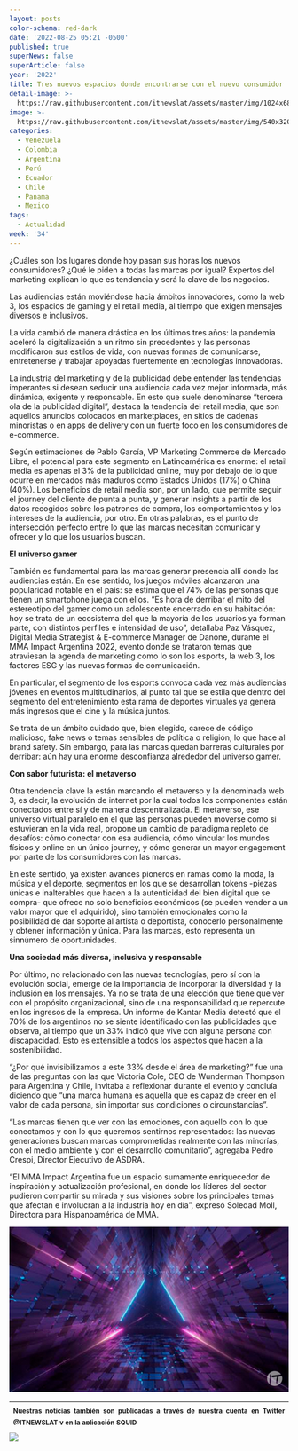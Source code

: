 ```yaml
---
layout: posts
color-schema: red-dark
date: '2022-08-25 05:21 -0500'
published: true
superNews: false
superArticle: false
year: '2022'
title: Tres nuevos espacios donde encontrarse con el nuevo consumidor
detail-image: >-
  https://raw.githubusercontent.com/itnewslat/assets/master/img/1024x680/triangulo-de-luz-g.jpg
image: >-
  https://raw.githubusercontent.com/itnewslat/assets/master/img/540x320/triangulo-de-luz-p.jpg
categories:
  - Venezuela
  - Colombia
  - Argentina
  - Perú
  - Ecuador
  - Chile
  - Panama
  - Mexico
tags:
  - Actualidad
week: '34'
---
```

¿Cuáles son los lugares donde hoy pasan sus horas los nuevos consumidores? ¿Qué le piden a todas las marcas por igual? Expertos del marketing explican lo que es tendencia y será la clave de los negocios.

Las audiencias están moviéndose hacia ámbitos innovadores, como la web 3, los espacios de gaming y el retail media, al tiempo que exigen mensajes diversos e inclusivos.
 
La vida cambió de manera drástica en los últimos tres años: la pandemia aceleró la digitalización a un ritmo sin precedentes y las personas modificaron sus estilos de vida, con nuevas formas de comunicarse, entretenerse y trabajar apoyadas fuertemente en tecnologías innovadoras.
 
La industria del marketing y de la publicidad debe entender las tendencias imperantes si desean seducir una audiencia cada vez mejor informada, más dinámica, exigente y responsable. En esto que suele denominarse “tercera ola de la publicidad digital”, destaca la tendencia del retail media, que son aquellos anuncios colocados en marketplaces, en sitios de cadenas minoristas o en apps de delivery con un fuerte foco en los consumidores de e-commerce.
 
Según estimaciones de Pablo García, VP Marketing Commerce de Mercado Libre, el potencial para este segmento en Latinoamérica es enorme: el retail media es apenas el 3% de la publicidad online, muy por debajo de lo que ocurre en mercados más maduros como Estados Unidos (17%) o China (40%). Los beneficios de retail media son, por un lado, que permite seguir el journey del cliente de punta a punta, y generar insights a partir de los datos recogidos sobre los patrones de compra, los comportamientos y los intereses de la audiencia, por otro. En otras palabras, es el punto de intersección perfecto entre lo que las marcas necesitan comunicar y ofrecer y lo que los usuarios buscan.
 
**El universo gamer**

También es fundamental para las marcas generar presencia allí donde las audiencias están. En ese sentido, los juegos móviles alcanzaron una popularidad notable en el país: se estima que el 74% de las personas que tienen un smartphone juega con ellos. “Es hora de derribar el mito del estereotipo del gamer como un adolescente encerrado en su habitación: hoy se trata de un ecosistema del que la mayoría de los usuarios ya forman parte, con distintos perfiles e intensidad de uso”, detallaba Paz Vásquez, Digital Media Strategist & E-commerce Manager de Danone, durante el MMA Impact Argentina 2022, evento donde se trataron temas que atraviesan la agenda de marketing como lo son los esports, la web 3, los factores ESG y las nuevas formas de comunicación.
 
En particular, el segmento de los esports convoca cada vez más audiencias jóvenes en eventos multitudinarios, al punto tal que se estila que dentro del segmento del entretenimiento esta rama de deportes virtuales ya genera más ingresos que el cine y la música juntos.
 
Se trata de un ámbito cuidado que, bien elegido, carece de código malicioso, fake news o temas sensibles de política o religión, lo que hace al brand safety. Sin embargo, para las marcas quedan barreras culturales por derribar: aún hay una enorme desconfianza alrededor del universo gamer.
 
**Con sabor futurista: el metaverso**

Otra tendencia clave la están marcando el metaverso y la denominada web 3, es decir, la evolución de internet por la cual todos los componentes están conectados entre sí y de manera descentralizada. El metaverso, ese universo virtual paralelo en el que las personas pueden moverse como si estuvieran en la vida real, propone un cambio de paradigma repleto de desafíos: cómo conectar con esa audiencia, cómo vincular los mundos físicos y online en un único journey, y cómo generar un mayor engagement por parte de los consumidores con las marcas.
 
En este sentido, ya existen avances pioneros en ramas como la moda, la música y el deporte, segmentos en los que se desarrollan tokens -piezas únicas e inalterables que hacen a la autenticidad del bien digital que se compra- que ofrece no solo beneficios económicos (se pueden vender a un valor mayor que el adquirido), sino también emocionales como la posibilidad de dar soporte al artista o deportista, conocerlo personalmente y obtener información y única. Para las marcas, esto representa un sinnúmero de oportunidades.
 
**Una sociedad más diversa, inclusiva y responsable**

Por último, no relacionado con las nuevas tecnologías, pero sí con la evolución social, emerge de la importancia de incorporar la diversidad y la inclusión en los mensajes. Ya no se trata de una elección que tiene que ver con el propósito organizacional, sino de una responsabilidad que repercute en los ingresos de la empresa. Un informe de Kantar Media detectó que el 70% de los argentinos no se siente identificado con las publicidades que observa, al tiempo que un 33% indicó que vive con alguna persona con discapacidad. Esto es extensible a todos los aspectos que hacen a la sostenibilidad.
 
“¿Por qué invisibilizamos a este 33% desde el área de marketing?” fue una de las preguntas con las que Victoria Cole, CEO de Wunderman Thompson para Argentina y Chile, invitaba a reflexionar durante el evento y concluía diciendo que “una marca humana es aquella que es capaz de creer en el valor de cada persona, sin importar sus condiciones o circunstancias”.
 
“Las marcas tienen que ver con las emociones, con aquello con lo que conectamos y con lo que queremos sentirnos representados: las nuevas generaciones buscan marcas comprometidas realmente con las minorías, con el medio ambiente y con el desarrollo comunitario”, agregaba Pedro Crespi, Director Ejecutivo de ASDRA.
 
“El MMA Impact Argentina fue un espacio sumamente enriquecedor de inspiración y actualización profesional, en donde los líderes del sector pudieron compartir su mirada y sus visiones sobre los principales temas que afectan e involucran a la industria hoy en día”, expresó Soledad Moll, Directora para Hispanoamérica de MMA.

![](https://raw.githubusercontent.com/itnewslat/assets/master/img/540x320/triangulo-de-luz-p.jpg)

<table style="height: 42px;" width="569">
<tbody>
<tr>
<td style="text-align: justify;"><sub><strong>Nuestras noticias también son publicadas a través de nuestra cuenta en Twitter <a href="https://twitter.com/itnewslat?lang=es">@ITNEWSLAT</a> y en la aplicación <a href="https://squidapp.co/en/">SQUID</a></strong></sub></td>
</tr>
</tbody>
</table>

<img src="https://tracker.metricool.com/c3po.jpg?hash=56f88a41e39ab42c063cc51676587a04"/>